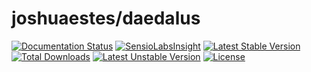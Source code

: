 joshuaestes/daedalus
====================

[![Documentation Status](https://readthedocs.org/projects/daedalus/badge/?version=latest)](https://readthedocs.org/projects/daedalus/?badge=latest) [![SensioLabsInsight](https://insight.sensiolabs.com/projects/564a744a-9c37-4151-8de6-f22632d05518/mini.png)](https://insight.sensiolabs.com/projects/564a744a-9c37-4151-8de6-f22632d05518) [![Latest Stable Version](https://poser.pugx.org/daedalus/daedalus/v/stable.svg)](https://packagist.org/packages/daedalus/daedalus) [![Total Downloads](https://poser.pugx.org/daedalus/daedalus/downloads.svg)](https://packagist.org/packages/daedalus/daedalus) [![Latest Unstable Version](https://poser.pugx.org/daedalus/daedalus/v/unstable.svg)](https://packagist.org/packages/daedalus/daedalus) [![License](https://poser.pugx.org/daedalus/daedalus/license.svg)](https://packagist.org/packages/daedalus/daedalus)
